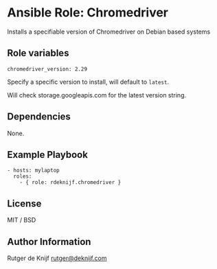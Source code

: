 # Ansible Role: Chromedriver

Installs a specifiable version of Chromedriver on Debian based systems

## Role variables

    chromedriver_version: 2.29
    
Specify a specific version to install, will default to `latest`.

Will check storage.googleapis.com for the latest version string.

Dependencies
------------

None.

Example Playbook
----------------

    - hosts: mylaptop
      roles:
        - { role: rdeknijf.chromedriver }         

License
-------
MIT / BSD

Author Information
------------------
Rutger de Knijf
<rutger@deknijf.com>

